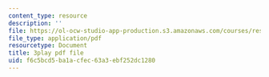 ```yaml
---
content_type: resource
description: ''
file: https://ol-ocw-studio-app-production.s3.amazonaws.com/courses/res-6-012-introduction-to-probability-spring-2018/f6c5bcd5ba1acfec63a3ebf252dc1280_xdewLsXI_UQ.pdf
file_type: application/pdf
resourcetype: Document
title: 3play pdf file
uid: f6c5bcd5-ba1a-cfec-63a3-ebf252dc1280
---
```

